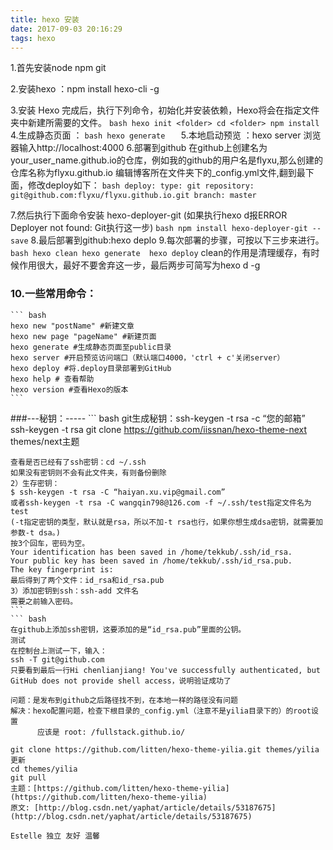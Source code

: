 ```yaml
---
title: hexo 安装
date: 2017-09-03 20:16:29
tags: hexo
---
```

1.首先安装node npm git

2.安装hexo ：npm install hexo-cli -g
<!--more-->
3.安装 Hexo 完成后，执行下列命令，初始化并安装依赖，Hexo将会在指定文件夹中新建所需要的文件。
	``` bash
	hexo init <folder>
	cd <folder>
	npm install
    ```
4.生成静态页面 ：
	``` bash
	hexo generate	
	```
5.本地启动预览 ：hexo server 浏览器输入http://localhost:4000
6.部署到github
	在github上创建名为your_user_name.github.io的仓库，例如我的github的用户名是flyxu,那么创建的仓库名称为flyxu.github.io
	编辑博客所在文件夹下的_config.yml文件,翻到最下面，修改deploy如下：
	``` bash
	deploy:
	  type: git
	  repository: git@github.com:flyxu/flyxu.github.io.git
	  branch: master	
	```

7.然后执行下面命令安装 hexo-deployer-git
(如果执行hexo d报ERROR Deployer not found: Git执行这一步)
    ``` bash
    npm install hexo-deployer-git --save
    ```
8.最后部署到github:hexo deplo
9.每次部署的步骤，可按以下三步来进行。
	``` bash
	hexo clean
	hexo generate 
	hexo deploy
    ```
    clean的作用是清理缓存，有时候作用很大，最好不要舍弃这一步，最后两步可简写为hexo d -g
    
### 10.一些常用命令：
	``` bash
	hexo new "postName" #新建文章
	hexo new page "pageName" #新建页面
	hexo generate #生成静态页面至public目录
	hexo server #开启预览访问端口（默认端口4000，'ctrl + c'关闭server）
	hexo deploy #将.deploy目录部署到GitHub
	hexo help # 查看帮助
	hexo version #查看Hexo的版本
    ```
###---秘钥：-----
	``` bash
	git生成秘钥：ssh-keygen -t rsa -c “您的邮箱”
	ssh-keygen -t rsa
	git clone https://github.com/iissnan/hexo-theme-next themes/next主题

	查看是否已经有了ssh密钥：cd ~/.ssh
	如果没有密钥则不会有此文件夹，有则备份删除
	2）生存密钥：
	$ ssh-keygen -t rsa -C “haiyan.xu.vip@gmail.com”
	或者ssh-keygen -t rsa -C wangqin798@126.com -f ~/.ssh/test指定文件名为test
	(-t指定密钥的类型，默认就是rsa，所以不加-t rsa也行，如果你想生成dsa密钥，就需要加参数-t dsa。)
	按3个回车，密码为空。
	Your identification has been saved in /home/tekkub/.ssh/id_rsa.
	Your public key has been saved in /home/tekkub/.ssh/id_rsa.pub.
	The key fingerprint is:
	最后得到了两个文件：id_rsa和id_rsa.pub
	3）添加密钥到ssh：ssh-add 文件名
	需要之前输入密码。
	```
	``` bash
    在github上添加ssh密钥，这要添加的是“id_rsa.pub”里面的公钥。
	测试
	在控制台上测试一下，输入：
	ssh -T git@github.com
	只要看到最后一行Hi chenlianjiang! You've successfully authenticated, but GitHub does not provide shell access，说明验证成功了
   ```
   问题：是发布到github之后路径找不到，在本地一样的路径没有问题
   解决：hexo配置问题，检查下根目录的_config.yml（注意不是yilia目录下的）的root设置
         应该是 root: /fullstack.github.io/
         
git clone https://github.com/litten/hexo-theme-yilia.git themes/yilia
更新
cd themes/yilia
git pull
主题：[https://github.com/litten/hexo-theme-yilia](https://github.com/litten/hexo-theme-yilia)
原文: [http://blog.csdn.net/yaphat/article/details/53187675](http://blog.csdn.net/yaphat/article/details/53187675)

Estelle 独立 友好 温馨 
